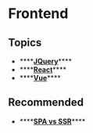 # Frontend

## Topics

* \*\*\*\*[**JQuery**](jquery.md)\*\*\*\*
* \*\*\*\*[**React**](react.md)\*\*\*\*
* \*\*\*\*[**Vue**](vue.md)\*\*\*\*

## Recommended

* \*\*\*\*[**SPA vs SSR**](https://www.treinaweb.com.br/blog/spa-e-ssr-quais-as-diferencas/)\*\*\*\*


